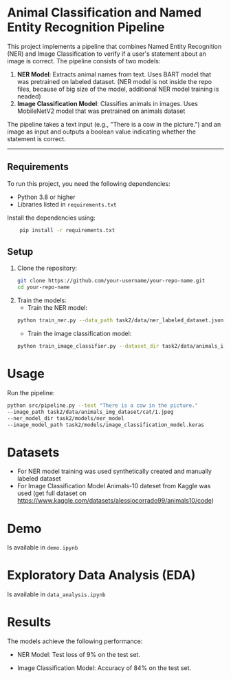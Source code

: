 # Animal Classification and Named Entity Recognition Pipeline

This project implements a pipeline that combines Named Entity Recognition (NER) and Image Classification to verify if a user's statement about an image is correct. The pipeline consists of two models:

1. **NER Model**: Extracts animal names from text. Uses BART model that was pretrained on labeled dataset. (NER model is not inside the repo files, because of big size of the model, additional NER model training is neaded)
2. **Image Classification Model**: Classifies animals in images. Uses MobileNetV2 model that was pretrained on animals dataset 

The pipeline takes a text input (e.g., "There is a cow in the picture.") and an image as input and outputs a boolean value indicating whether the statement is correct.

 
---

## Requirements

To run this project, you need the following dependencies:
- Python 3.8 or higher
- Libraries listed in `requirements.txt`

Install the dependencies using:
```bash
    pip install -r requirements.txt
```

## Setup

1. Clone the repository:
   ```bash
   git clone https://github.com/your-username/your-repo-name.git
   cd your-repo-name
    ```
2. Train the models:
   -  Train the NER model:
    ```bash
    python train_ner.py --data_path task2/data/ner_labeled_dataset.jsonl
    ```
   -  Train the image classification model:
    ```bash
    python train_image_classifier.py --dataset_dir task2/data/animals_img_dataset/
    ```
  
# Usage 
Run the pipeline:
```bash
python src/pipeline.py --text "There is a cow in the picture." 
--image_path task2/data/animals_img_dataset/cat/1.jpeg 
--ner_model_dir task2/models/ner_model 
--image_model_path task2/models/image_classification_model.keras
```

# Datasets
- For NER model training was used synthetically created and manually labeled dataset
- For Image Classification Model Animals-10 dateset from Kaggle was used (get full dataset on https://www.kaggle.com/datasets/alessiocorrado99/animals10/code)

# Demo
Is available in `demo.ipynb`

# Exploratory Data Analysis (EDA)
Is available in `data_analysis.ipynb`

# Results
The models achieve the following performance:

- NER Model: Test loss of 9% on the test set.

- Image Classification Model: Accuracy of 84% on the test set.



